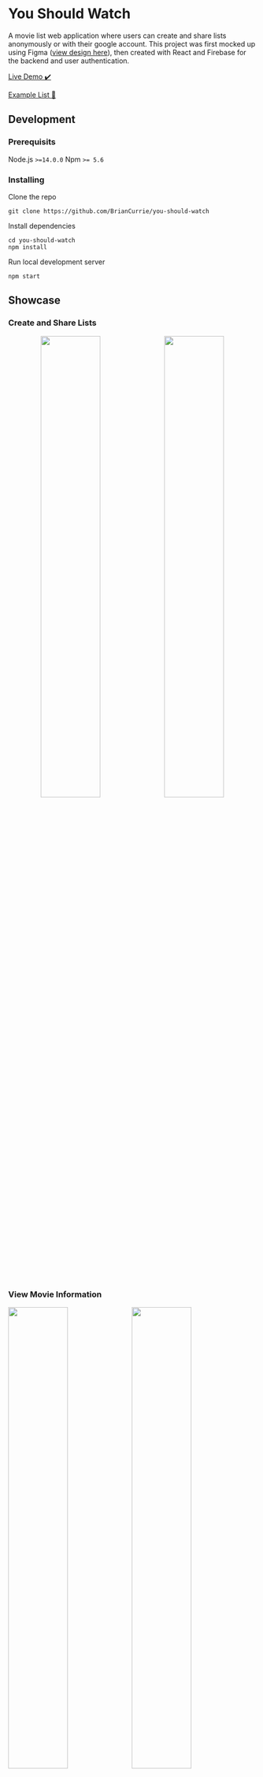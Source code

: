 # You Should Watch

A movie list web application where users can create and share lists anonymously or with their google account. This project was first mocked up using Figma ([view design here](https://www.figma.com/file/0U8yRbSoBSanT38E7Mlyn2/You-Should-Watch?node-id=0%3A1)), then created with React and Firebase for the backend and user authentication.

[Live Demo ✔️](https://briancurrie.github.io/you-should-watch/)

[Example List 📜](https://briancurrie.github.io/you-should-watch/#/list/kGPcrPoOCqMBvxvOKEvm)

## Development

### Prerequisits

Node.js <code>>=14.0.0</code>
Npm <code>>= 5.6</code>


### Installing

Clone the repo

```
git clone https://github.com/BrianCurrie/you-should-watch
```

Install dependencies 

```
cd you-should-watch
npm install
```
Run local development server

```
npm start
```

## Showcase

### Create and Share Lists

<p align="center">
  <img src="https://i.imgur.com/UAvQstc.png" width="49%"/>
  <img src="https://i.imgur.com/3Rct8pJ.png" width="49%"/>
</p>

### View Movie Information

<p>
  <img src="https://i.imgur.com/zoplgps.png" width="49%" />
  <img src="https://i.imgur.com/HCNyU0h.png" width="49%" /> 
</p>

### Responsive and Mobile Friendly

<p align="center">
  <img src="https://i.imgur.com/y9rSlxK.png" width="32%" />
  <img src="https://i.imgur.com/ayau1gf.png" width="32%" /> 
  <img src="https://i.imgur.com/ycmUcFp.png" width="32%" /> 
</p>

### User Authentication and Social Media Sharing

<p align="center">
  <img src="https://i.imgur.com/8jjcvNJ.png" height='300px' />
  <img src="https://i.imgur.com/3ZwAhkT.png" width="60%" /> 
</p>
